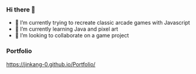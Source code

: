 ### Hi there 👋

- 🔭 I’m currently trying to recreate classic arcade games with Javascript
- 🌱 I’m currently learning Java and pixel art
- 👯 I’m looking to collaborate on a game project

### Portfolio
https://jinkang-0.github.io/Portfolio/

<!--
**jinkang-0/jinkang-0** is a ✨ _special_ ✨ repository because its `README.md` (this file) appears on your GitHub profile.

Here are some ideas to get you started:

- 🔭 I’m currently working on ...
- 🌱 I’m currently learning ...
- 👯 I’m looking to collaborate on ...
- 🤔 I’m looking for help with ...
- 💬 Ask me about ...
- 📫 How to reach me: ...
- 😄 Pronouns: ...
- ⚡ Fun fact: ...
-->
